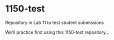 # 1150-test
Repository in Lab 11 to test student submissions

We'll practice first using this 1150-test repository...
